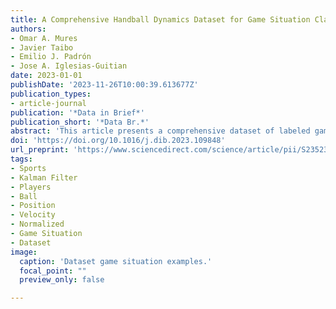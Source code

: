 ```yaml
---
title: A Comprehensive Handball Dynamics Dataset for Game Situation Classification
authors:
- Omar A. Mures
- Javier Taibo
- Emilio J. Padrón
- Jose A. Iglesias-Guitian
date: 2023-01-01
publishDate: '2023-11-26T10:00:39.613677Z'
publication_types:
- article-journal
publication: '*Data in Brief*'
publication_short: '*Data Br.*'
abstract: 'This article presents a comprehensive dataset of labeled game situations obtained from multiple professional handball matches, which corresponds to the research paper entitled \“PlayNet: Real-time Handball Play Classification with Kalman Embeddings and Neural Networks\”. The dataset encompasses approximately 11 hours of footage from five handball games played in two different arenas, resulting in around 1 million data frames. Each frame has been meticulously labeled using seven distinct game situation classes (left and right attacks, left and right transitions, left and right penalties, and timeouts). Notably, the dataset does not contain video frames, but provides a synthetic normalized representation of each frame. This representation includes information about player, referee, and ball positions, as well as player and referee velocities, for every labeled game situation. We obtained said details automatically by using an object detector to infer the positions of players, referees, and the ball in each frame. After tracking the detected agent positions across frames, the extracted coordinates underwent normalization through a \"bird\'s eye\" perspective transform, ensuring that the data remained unaffected by variations in camera configurations across different arenas. Finally, a Kalman filter was applied to improve the robustness of player positions and derive their velocities. The labeling process was performed by domain experts employing a custom system designed to annotate game situations, considering the play type and its contextual setting. In conclusion, researchers can utilize this dataset for several purposes: game analysis, automated broadcasting, or game summarization. Furthermore, this dataset can contribute to a broader understanding of the relationship between player dynamics and game situations, shedding light on the level of granularity required for accurately classifying them.'
doi: 'https://doi.org/10.1016/j.dib.2023.109848'
url_preprint: 'https://www.sciencedirect.com/science/article/pii/S2352340923009101/pdfft?md5=d4ae3ab5ae2a12fc2e36feb70504ca3f&pid=1-s2.0-S2352340923009101-main.pdf'
tags: 
- Sports
- Kalman Filter
- Players
- Ball
- Position
- Velocity
- Normalized
- Game Situation
- Dataset
image:
  caption: 'Dataset game situation examples.'
  focal_point: ""
  preview_only: false

---
```

